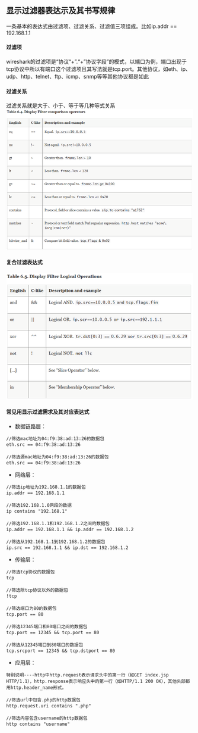 ## 显示过滤器表达示及其书写规律
一条基本的表达式由过滤项、过滤关系、过滤值三项组成。比如ip.addr == 192.168.1.1
#### 过滤项
wireshark的过滤项是“协议“+”.“+”协议字段”的模式，以端口为例，端口出现于tcp协议中所以有端口这个过滤项且其写法就是tcp.port。其他协议，如eth、ip、udp、http、telnet、ftp、icmp、snmp等等其他协议都是如此
#### 过滤关系
过滤关系就是大于、小于、等于等几种等式关系
![image](pic/wireshark1.png)

#### 复合过滤表达式
![image](pic/wireshark2.png)


#### 常见用显示过滤需求及其对应表达式
- 数据链路层：


```
//筛选mac地址为04:f9:38:ad:13:26的数据包
eth.src == 04:f9:38:ad:13:26

//筛选源mac地址为04:f9:38:ad:13:26的数据包
eth.src == 04:f9:38:ad:13:26
```


- 网络层：


```
//筛选ip地址为192.168.1.1的数据包
ip.addr == 192.168.1.1

//筛选192.168.1.0网段的数据
ip contains "192.168.1"

//筛选192.168.1.1和192.168.1.2之间的数据包
ip.addr == 192.168.1.1 && ip.addr == 192.168.1.2

//筛选从192.168.1.1到192.168.1.2的数据包
ip.src == 192.168.1.1 && ip.dst == 192.168.1.2
```


- 传输层：


```
//筛选tcp协议的数据包
tcp

//筛选除tcp协议以外的数据包
!tcp

//筛选端口为80的数据包
tcp.port == 80

//筛选12345端口和80端口之间的数据包
tcp.port == 12345 && tcp.port == 80

//筛选从12345端口到80端口的数据包
tcp.srcport == 12345 && tcp.dstport == 80
```


- 应用层：


```
特别说明----http中http.request表示请求头中的第一行（如GET index.jsp HTTP/1.1），http.response表示响应头中的第一行（如HTTP/1.1 200 OK），其他头部都用http.header_name形式。

//筛选url中包含.php的http数据包
http.request.uri contains ".php"

//筛选内容包含username的http数据包
http contains "username"
```
